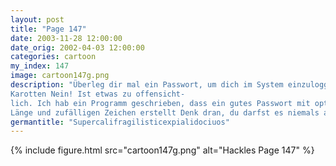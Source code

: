 ```yaml
---
layout: post
title: "Page 147"
date: 2003-11-28 12:00:00
date_orig: 2002-04-03 12:00:00
categories: cartoon
my_index: 147
image: cartoon147g.png
description: "Überleg dir mal ein Passwort, um dich im System einzuloggen Wie wär's mit
Karotten Nein! Ist etwas zu offensicht-
lich. Ich hab ein Programm geschrieben, dass ein gutes Passwort mit optimaler
Länge und zufälligen Zeichen erstellt Denk dran, du darfst es niemals aufschreiben Hackles Hazel"
germantitle: "Supercalifragilisticexpialidociuos"
---
```


{% include figure.html src="cartoon147g.png" alt="Hackles Page 147"  %}
